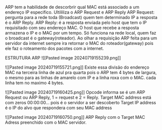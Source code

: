 ARP tem a habilidade de descorbrir qual MAC está associado a um endereço IP especifico.
Ultililiza o ARP Request e ARP Reply
	ARP Request: pergunta para a rede toda (Broadcast) quem tem determinado IP a resposta é o ARP Reply.
	ARP Reply: é a resposta enviada pelo host que tem o IP requisitado com seu endereço MAC.
	O host que recebe a resposta armazena o IP e o MAC por um tempo.
	Só funciona na rede local, quem faz o broadcast é o gateway(roteador).
	Ao olhar a requisição ARP feita para um servidor da internet sempre ira retornar o MAC do roteador(gateway) pois ele faz o roteamento dos pacotes com a internet.


ESTRUTURA ARP
![[Pasted image 20240719155239.png]]

![[Pasted image 20240719155721.png]]
Existe essa divisão do endereço MAC na terceira linha de azul pra quarta pois o ARP tem 4 bytes de largura, o mesmo para as linhas de amarelo com IP e a linha roxa com o MAC. cada linha tem no maximo 4 bytes.

![[Pasted image 20240719160425.png]]
	Opcode informa se é um ARP Request ou ARP Reply, 1 = request e 2 = Reply.
	Target MAC address está com zeros 00:00:00... pois é o servidor a ser descoberto
	Target IP address é o IP do alvo que respondera com seu MAC address
	
![[Pasted image 20240719160750.png]]
	ARP Reply com o Target MAC Adress preenchido com o MAC servidor.